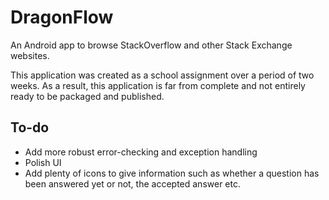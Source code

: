 DragonFlow
==========

An Android app to browse StackOverflow and other Stack Exchange websites.

This application was created as a school assignment over a period of two weeks. As a result, this application is far from complete and not entirely ready to be packaged and published.

To-do
------

- Add more robust error-checking and exception handling
- Polish UI
- Add plenty of icons to give information such as whether a question has been answered yet or not, the accepted answer etc.